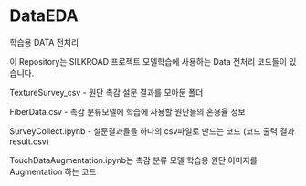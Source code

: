 # DataEDA
학습용 DATA 전처리

이 Repository는 SILKROAD 프로젝트 모델학습에 사용하는 Data 전처리 코드들이 있습니다.  
  
TextureSurvey_csv - 원단 촉감 설문 결과를 모아둔 폴더  
  
FiberData.csv - 촉감 분류모델에 학습에 사용할 원단들의 혼용율 정보  
  
SurveyCollect.ipynb - 설문결과들을 하나의 csv파일로 만드는 코드 (코드 출력 결과 result.csv)  
  
  
TouchDataAugmentation.ipynb는 촉감 분류 모델 학습용 원단 이미지를 Augmentation 하는 코드  
